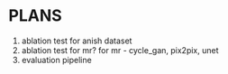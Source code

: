 # PLANS
1. ablation test for anish dataset
2. ablation test for mr? for mr - cycle_gan, pix2pix, unet
3. evaluation pipeline
